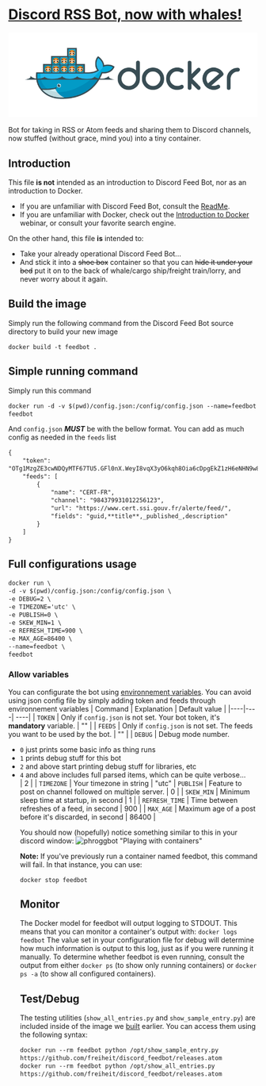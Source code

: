 # [Discord RSS Bot, now with whales!](https://gitlab.com/discord_feedbot/discord_feedbot)

![Angry docker avatar](avatars/docker-avatar.png)

Bot for taking in RSS or Atom feeds and sharing them to Discord channels, now stuffed (without grace, mind you) into a tiny container.

## Introduction

This file **is not** intended as an introduction to Discord Feed Bot, nor as an introduction to Docker.
 * If you are unfamiliar with Discord Feed Bot, consult the [ReadMe](README.md).
 * If you are unfamiliar with Docker, check out the [Introduction to Docker](https://training.docker.com/introduction-to-docker) webinar, or consult your favorite search engine.

On the other hand, this file **is** intended to:
 * Take your already operational Discord Feed Bot...
 * And stick it into a ~~shoe box~~ container so that you can ~~hide it under your bed~~ put it on to the back of whale/cargo ship/freight train/lorry, and never worry about it again.

## Build the image

Simply run the following command from the Discord Feed Bot source directory to build your new image
```
docker build -t feedbot .
```

## Simple running command
Simply run this command
```
docker run -d -v $(pwd)/config.json:/config/config.json --name=feedbot feedbot
```
And `config.json` ***MUST*** be with the bellow format. You can add as much config as needed in the `feeds` list
```
{
    "token": "OTg1MzgZE3cwNDQyMTF67TU5.GFl0nX.WeyI8vqX3yO6kqh8Oia6cDpgEkZ1zH6eNHN9w8",
    "feeds": [
        {
            "name": "CERT-FR",
            "channel": "984379931012256123",
            "url": "https://www.cert.ssi.gouv.fr/alerte/feed/",
            "fields": "guid,**title**,_published_,description"
        }
    ]
}
```
## Full configurations usage
```
docker run \ 
-d -v $(pwd)/config.json:/config/config.json \
-e DEBUG=2 \
-e TIMEZONE='utc' \
-e PUBLISH=0 \
-e SKEW_MIN=1 \
-e REFRESH_TIME=900 \
-e MAX_AGE=86400 \
--name=feedbot \
feedbot
```

### Allow variables
You can configurate the bot using [environnement variables](https://docs.docker.com/engine/reference/run/#env-environment-variables). 
You can avoid using json config file by simply adding token and feeds through environnement variables
| Command | Explanation | Default value |
|----|----| ----|
| `TOKEN` | Only if `config.json` is not set. Your bot token, it's **mandatory** variable. | "" |
| `FEEDS` | Only if `config.json` is not set. The feeds you want to be used by the bot. | "" |
| `DEBUG` | Debug mode number. <ul><li>`0` just prints some basic info as thing runs <li>`1` prints debug stuff for this bot</li><li>`2` and above start printing debug stuff for libraries, etc</li><li>`4` and above includes full parsed items, which can be quite verbose... </li> | 2 |
| `TIMEZONE` | Your timezone in string  | "utc"
| `PUBLISH` | Feature to post on channel followed on multiple server. | 0 |
| `SKEW_MIN` | Minimum sleep time at startup, in second | 1 |
| `REFRESH_TIME` | Time between refreshes of a feed, in second | 900 |
| `MAX_AGE` | Maximum age of a post before it's discarded, in second | 86400 |

You should now (hopefully) notice something similar to this in your discord window:
![phroggbot "Playing with containers"](https://i.imgur.com/lF7kMW0.png)

**Note:** If you've previously run a container named feedbot, this command will fail. In that instance, you can use:
```
docker stop feedbot
```

## Monitor

The Docker model for feedbot will output logging to STDOUT. This means that you can monitor a container's output with: `docker logs feedbot` The value set in your configuration file for debug will determine how much information is output to this log, just as if you were running it manually.
To determine whether feedbot is even running, consult the output from either `docker ps` (to show only running containers) or `docker ps -a` (to show all configured containers).

## Test/Debug

The testing utilities (`show_all_entries.py` and `show_sample_entry.py`) are included inside of the image we [built](#build) earlier. You can access them using the following syntax:
```
docker run --rm feedbot python /opt/show_sample_entry.py https://github.com/freiheit/discord_feedbot/releases.atom
docker run --rm feedbot python /opt/show_all_entries.py https://github.com/freiheit/discord_feedbot/releases.atom
```
